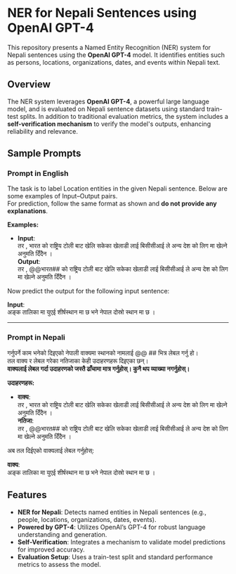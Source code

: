 # NER for Nepali Sentences using OpenAI GPT-4

This repository presents a Named Entity Recognition (NER) system for Nepali sentences using the **OpenAI GPT-4** model. It identifies entities such as persons, locations, organizations, dates, and events within Nepali text.

## Overview

The NER system leverages **OpenAI GPT-4**, a powerful large language model, and is evaluated on Nepali sentence datasets using standard train-test splits. In addition to traditional evaluation metrics, the system includes a **self-verification mechanism** to verify the model's outputs, enhancing reliability and relevance.

## Sample Prompts

### Prompt in English

The task is to label Location entities in the given Nepali sentence. Below are some examples of Input–Output pairs.  
For prediction, follow the same format as shown and **do not provide any explanations**.

**Examples:**

- **Input**:  
  तर , भारत को राष्ट्रिय टोली बाट खेलि सकेका खेलाडी लाई बिसीसीआई ले अन्य देश को लिग मा खेल्ने अनुमति दिँदैन ।  
  **Output**:  
  तर , @@भारत## को राष्ट्रिय टोली बाट खेलि सकेका खेलाडी लाई बिसीसीआई ले अन्य देश को लिग मा खेल्ने अनुमति दिँदैन ।

Now predict the output for the following input sentence:

**Input**:  
अङ्क तालिका मा युएई शीर्षस्थान मा छ भने नेपाल दोस्रो स्थान मा छ ।

---

### Prompt in Nepali

गर्नुपर्ने काम भनेको दिइएको नेपाली वाक्यमा स्थानको नामलाई @@ ## भित्र लेबल गर्नु हो।  
तल वाक्य र लेबल गरेका नतिजाका केही उदाहरणहरू दिइएका छन्।  
**वाक्यलाई लेबल गर्दा उदाहरणको जस्तै ढाँचामा मात्र गर्नुहोस्। कुनै थप व्याख्या नगर्नुहोस्।**

**उदाहरणहरू:**

- **वाक्य**:  
  तर , भारत को राष्ट्रिय टोली बाट खेलि सकेका खेलाडी लाई बिसीसीआई ले अन्य देश को लिग मा खेल्ने अनुमति दिँदैन ।  
  **नतिजा**:  
  तर , @@भारत## को राष्ट्रिय टोली बाट खेलि सकेका खेलाडी लाई बिसीसीआई ले अन्य देश को लिग मा खेल्ने अनुमति दिँदैन ।

अब तल दिईएको वाक्यलाई लेबल गर्नुहोस्:

**वाक्य**:  
अङ्क तालिका मा युएई शीर्षस्थान मा छ भने नेपाल दोस्रो स्थान मा छ ।

## Features

- **NER for Nepali**: Detects named entities in Nepali sentences (e.g., people, locations, organizations, dates, events).
- **Powered by GPT-4**: Utilizes OpenAI’s GPT-4 for robust language understanding and generation.
- **Self-Verification**: Integrates a mechanism to validate model predictions for improved accuracy.
- **Evaluation Setup**: Uses a train-test split and standard performance metrics to assess the model.